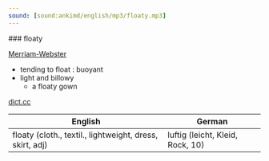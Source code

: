 ```yaml
---
sound: [sound:ankimd/english/mp3/floaty.mp3]
---
```


\### floaty

[Merriam-Webster](https://www.merriam-webster.com/dictionary/floaty)

- tending to float : buoyant
- light and billowy
    - a floaty gown

[dict.cc](https://www.dict.cc/floaty)

| English        | German       |
| -------------- | ------------ |
| floaty (cloth., textil., lightweight, dress, skirt, adj) | luftig (leicht, Kleid, Rock, 10) |
